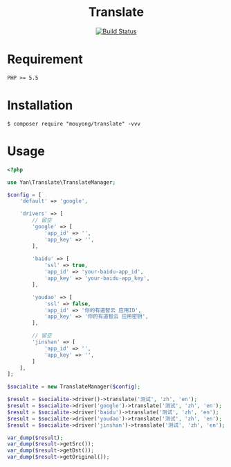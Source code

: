 <h1 align="center">Translate</h1>
<p align="center">
<a href="https://travis-ci.org/mouyong/translate"><img src="https://travis-ci.org/mouyong/translate.svg?branch=master" alt="Build Status"></a>
</p>

# Requirement

```
PHP >= 5.5
```

# Installation

```shell
$ composer require "mouyong/translate" -vvv
```

# Usage


```php
<?php

use Yan\Translate\TranslateManager;

$config = [
    'default' => 'google',

    'drivers' => [
        // 留空
        'google' => [
            'app_id' => '',
            'app_key' => '',
        ],
        
        'baidu' => [
            'ssl' => true,
            'app_id' => 'your-baidu-app_id',
            'app_key' => 'your-baidu-app_key',
        ],

        'youdao' => [
            'ssl' => false,
            'app_id' => '你的有道智云 应用ID',
            'app_key' => '你的有道智云 应用密钥',
        ],

        // 留空
        'jinshan' => [
            'app_id' => '',
            'app_key' => '',
        ]
    ],
];

$socialite = new TranslateManager($config);

$result = $socialite->driver()->translate('测试', 'zh', 'en');
$result = $socialite->driver('google')->translate('测试', 'zh', 'en');
$result = $socialite->driver('baidu')->translate('测试', 'zh', 'en');
$result = $socialite->driver('youdao')->translate('测试', 'zh', 'en');
$result = $socialite->driver('jinshan')->translate('测试', 'zh', 'en');

var_dump($result);
var_dump($result->getSrc());
var_dump($result->getDst());
var_dump($result->getOriginal());
```
